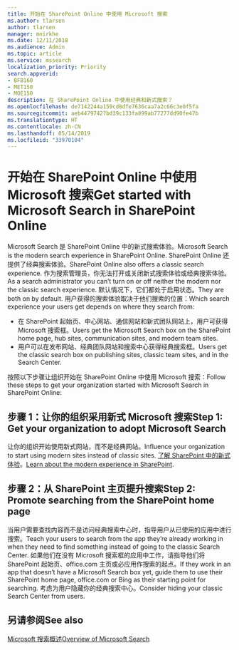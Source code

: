 ```yaml
---
title: 开始在 SharePoint Online 中使用 Microsoft 搜索
ms.author: tlarsen
author: tlarsen
manager: mnirkhe
ms.date: 12/11/2018
ms.audience: Admin
ms.topic: article
ms.service: mssearch
localization_priority: Priority
search.appverid:
- BFB160
- MET150
- MOE150
description: 在 SharePoint Online 中使用经典和新式搜索？
ms.openlocfilehash: de7142244a159cd8dfe7636caa7a2c66c3e0f5fa
ms.sourcegitcommit: aeb44797427bd39c133fa899ab77277dd90fe47b
ms.translationtype: HT
ms.contentlocale: zh-CN
ms.lasthandoff: 05/14/2019
ms.locfileid: "33970104"
---
```

# <a name="get-started-with-microsoft-search-in-sharepoint-online"></a><span data-ttu-id="b91cd-103">开始在 SharePoint Online 中使用 Microsoft 搜索</span><span class="sxs-lookup"><span data-stu-id="b91cd-103">Get started with Microsoft Search in SharePoint Online</span></span>

<span data-ttu-id="b91cd-104">Microsoft Search 是 SharePoint Online 中的新式搜索体验。</span><span class="sxs-lookup"><span data-stu-id="b91cd-104">Microsoft Search is the modern search experience in SharePoint Online.</span></span> <span data-ttu-id="b91cd-105">SharePoint Online 还提供了经典搜索体验。</span><span class="sxs-lookup"><span data-stu-id="b91cd-105">SharePoint Online also offers a classic search experience.</span></span> <span data-ttu-id="b91cd-106">作为搜索管理员，你无法打开或关闭新式搜索体验或经典搜索体验。</span><span class="sxs-lookup"><span data-stu-id="b91cd-106">As a search administrator you can’t turn on or off neither the modern nor the classic search experience.</span></span> <span data-ttu-id="b91cd-107">默认情况下，它们都处于启用状态。</span><span class="sxs-lookup"><span data-stu-id="b91cd-107">They are both on by default.</span></span> <span data-ttu-id="b91cd-108">用户获得的搜索体验取决于他们搜索的位置：</span><span class="sxs-lookup"><span data-stu-id="b91cd-108">Which search experience your users get depends on where they search from:</span></span>

- <span data-ttu-id="b91cd-109">在 SharePoint 起始页、中心网站、通信网站和新式团队网站上，用户可获得 Microsoft 搜索框。</span><span class="sxs-lookup"><span data-stu-id="b91cd-109">Users get the Microsoft Search box on the SharePoint home page, hub sites, communication sites, and modern team sites.</span></span> 
- <span data-ttu-id="b91cd-110">用户可以在发布网站、经典团队网站和搜索中心获得经典搜索框。</span><span class="sxs-lookup"><span data-stu-id="b91cd-110">Users get the classic search box on publishing sites, classic team sites, and in the Search Center.</span></span>

<span data-ttu-id="b91cd-111">按照以下步骤让组织开始在 SharePoint Online 中使用 Microsoft 搜索：</span><span class="sxs-lookup"><span data-stu-id="b91cd-111">Follow these steps to get your organization started with Microsoft Search in SharePoint Online:</span></span> 
## <a name="step-1-get-your-organization-to-adopt-modern-sites"></a><span data-ttu-id="b91cd-112">步骤 1：让你的组织采用新式 Microsoft 搜索</span><span class="sxs-lookup"><span data-stu-id="b91cd-112">Step 1: Get your organization to adopt Microsoft Search</span></span> 
<span data-ttu-id="b91cd-113">让你的组织开始使用新式网站，而不是经典网站。</span><span class="sxs-lookup"><span data-stu-id="b91cd-113">Influence your organization to start using modern sites instead of classic sites.</span></span> <span data-ttu-id="b91cd-114">[了解 SharePoint 中的新式体验](https://support.office.com/article/SharePoint-classic-and-modern-experiences-5725c103-505d-4a6e-9350-300d3ec7d73f)。</span><span class="sxs-lookup"><span data-stu-id="b91cd-114">[Learn about the modern experience in SharePoint](https://support.office.com/article/SharePoint-classic-and-modern-experiences-5725c103-505d-4a6e-9350-300d3ec7d73f).</span></span>
## <a name="step-2-promote-searching-from-the-sharepoint-home-page"></a><span data-ttu-id="b91cd-115">步骤 2：从 SharePoint 主页提升搜索</span><span class="sxs-lookup"><span data-stu-id="b91cd-115">Step 2: Promote searching from the SharePoint home page</span></span> 
<span data-ttu-id="b91cd-116">当用户需要查找内容而不是访问经典搜索中心时，指导用户从已使用的应用中进行搜索。</span><span class="sxs-lookup"><span data-stu-id="b91cd-116">Teach your users to search from the app they’re already working in when they need to find something instead of going to the classic Search Center.</span></span> <span data-ttu-id="b91cd-117">如果他们在没有 Microsoft 搜索框的应用中工作，请指导他们将 SharePoint 起始页、office.com 主页或必应用作搜索的起点。</span><span class="sxs-lookup"><span data-stu-id="b91cd-117">If they work in an app that doesn’t have a Microsoft Search box yet, guide them to use their SharePoint home page, office.com or Bing as their starting point for searching.</span></span> <span data-ttu-id="b91cd-118">考虑为用户隐藏你的经典搜索中心。</span><span class="sxs-lookup"><span data-stu-id="b91cd-118">Consider hiding your classic Search Center from users.</span></span>

## <a name="see-also"></a><span data-ttu-id="b91cd-119">另请参阅</span><span class="sxs-lookup"><span data-stu-id="b91cd-119">See also</span></span>
[<span data-ttu-id="b91cd-120">Microsoft 搜索概述</span><span class="sxs-lookup"><span data-stu-id="b91cd-120">Overview of Microsoft Search</span></span>](overview-microsoft-search.md)